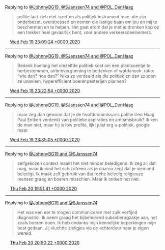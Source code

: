 Replying to [@JohnnyBG19, @SJanssen74 and @POL\_DenHaag](https://twitter.com/JohnnyBG19/status/1230265376958754817)

> politie laat zich niet inzetten als politiek instrument man, die zijn onderbezet, overstressed en nemen die lastige baan om jou en mij te beschermen en te helpen\. Het gaat erom dat je met je dronken kop op een trekker heel gevaarlijk bent, voor andere verkeersdeelnemers\.

<img src="../../media/tweet.ico" width="12" /> [Wed Feb 19 23:09:24 +0000 2020](https://twitter.com/DromerDenker/status/1230268175394246657)

----

Replying to [@JohnnyBG19, @SJanssen74 and @POL\_DenHaag](https://twitter.com/JohnnyBG19/status/1230269416752975875)

> Bedenk hoelang het diezelfde politiek kost om een plantsoentje te herbestemmen, airbnbvergunning te bedenken of watdanook\. ratio: “wie dan? hoe dan?” Niks zo verdeeld als die politiek en dan zouden ze unaniem, hyperefficient boerenpesterijen plannen?

<img src="../../media/tweet.ico" width="12" /> [Wed Feb 19 23:22:54 +0000 2020](https://twitter.com/DromerDenker/status/1230271569655738382)

----

Replying to [@JohnnyBG19, @SJanssen74 and @POL\_DenHaag](https://twitter.com/JohnnyBG19/status/1230271790770987009)

> maar zeg dan gewoon dat je de hoofdcommissaris politie Den Haag Paul Entken verdenkt van politieke aspiraties en amtsmisbruik? Ik ken de man niet, maar hij is low profile, lijkt juist erg a\-politiek, google maar\.

<img src="../../media/tweet.ico" width="12" /> [Wed Feb 19 23:35:05 +0000 2020](https://twitter.com/DromerDenker/status/1230274635306016769)

----

Replying to [@JohnnyBG19 and @SJanssen74](https://twitter.com/JohnnyBG19/status/1230579668824227840)

> zelfgekozen context maakt het niet minder beledigend\. Ik zeg al; dat mag, maar ik vind het schizofreen als je daarna zegt dat je niemand beledigt\. Ik maak zelf gebruik van dat recht: beledig religieuze mensen graag en boeren misschien\. Maar ik ontken het niet\.

<img src="../../media/tweet.ico" width="12" /> [Thu Feb 20 19:51:41 +0000 2020](https://twitter.com/DromerDenker/status/1230580805937909761)

----

Replying to [@JohnnyBG19 and @SJanssen74](https://twitter.com/JohnnyBG19/status/1230582296769703937)

> Het was een eer te mogen communiceren met zulk verfijnd diagnostici\. Ik neem graag het bijbehorend subsidierugzakje aan, net zoals boeren doen\. Ik heb ondanks mijn kennelijke beperkingen mijn best gedaan\. Jij vluchtte zieligjes via de achterdeur naar je eigen wereld\.

<img src="../../media/tweet.ico" width="12" /> [Thu Feb 20 20:50:22 +0000 2020](https://twitter.com/DromerDenker/status/1230595571515351056)